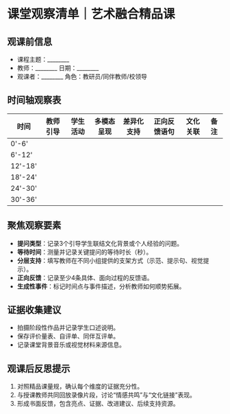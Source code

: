 # 课堂观察清单｜艺术融合精品课

## 观课前信息
- 课程主题：________
- 教师：________ 日期：________
- 观课者：________ 角色：教研员/同伴教师/校领导

## 时间轴观察表
| 时间 | 教师引导 | 学生活动 | 多模态呈现 | 差异化支持 | 正向反馈语句 | 文化关联 | 备注 |
| --- | --- | --- | --- | --- | --- | --- | --- |
| 0'-6' | | | | | | | |
| 6'-12' | | | | | | | |
| 12'-18' | | | | | | | |
| 18'-24' | | | | | | | |
| 24'-30' | | | | | | | |
| 30'-36' | | | | | | | |

## 聚焦观察要素
- **提问类型**：记录3个引导学生联结文化背景或个人经验的问题。
- **等待时间**：测量并记录关键提问的等待时长（秒）。
- **分层支持**：填写教师在不同小组提供的支架方式（示范、提示句、视觉提示）。
- **正向反馈**：记录至少4条具体、面向过程的反馈语。
- **生成性事件**：标记时间点与事件描述，分析教师如何顺势拓展。

## 证据收集建议
- 拍摄阶段性作品并记录学生口述说明。
- 保存评价量表、自评单、同伴互评单。
- 记录课堂背景音乐或视觉材料来源信息。

## 观课后反思提示
1. 对照精品课量规，确认每个维度的证据充分性。
2. 与授课教师共同回放录像片段，讨论“情感共鸣”与“文化链接”表现。
3. 形成书面反馈，包含亮点、证据、改进建议、后续支持资源。
